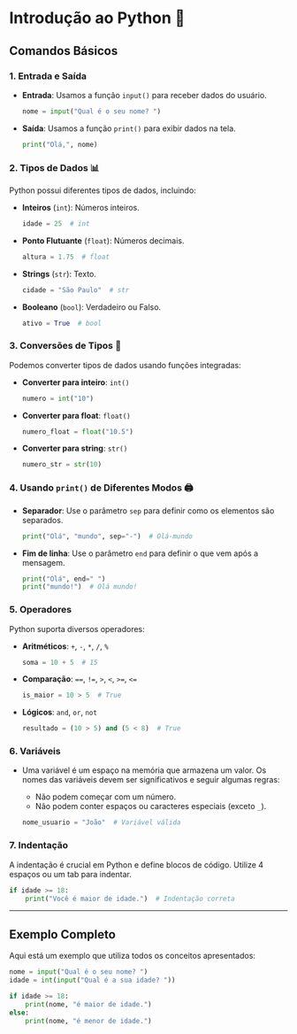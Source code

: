 # Introdução ao Python 🐍

## Comandos Básicos

### 1. Entrada e Saída

- **Entrada**: Usamos a função `input()` para receber dados do usuário.

  ```python
  nome = input("Qual é o seu nome? ")
  ```

- **Saída**: Usamos a função `print()` para exibir dados na tela.

  ```python
  print("Olá,", nome)
  ```

### 2. Tipos de Dados 📊

Python possui diferentes tipos de dados, incluindo:

- **Inteiros** (`int`): Números inteiros.
  
  ```python
  idade = 25  # int
  ```

- **Ponto Flutuante** (`float`): Números decimais.
  
  ```python
  altura = 1.75  # float
  ```

- **Strings** (`str`): Texto.
  
  ```python
  cidade = "São Paulo"  # str
  ```

- **Booleano** (`bool`): Verdadeiro ou Falso.
  
  ```python
  ativo = True  # bool
  ```

### 3. Conversões de Tipos 🔄

Podemos converter tipos de dados usando funções integradas:

- **Converter para inteiro**: `int()`
  
  ```python
  numero = int("10")
  ```

- **Converter para float**: `float()`
  
  ```python
  numero_float = float("10.5")
  ```

- **Converter para string**: `str()`
  
  ```python
  numero_str = str(10)
  ```

### 4. Usando `print()` de Diferentes Modos 🖨️

- **Separador**: Use o parâmetro `sep` para definir como os elementos são separados.

  ```python
  print("Olá", "mundo", sep="-")  # Olá-mundo
  ```

- **Fim de linha**: Use o parâmetro `end` para definir o que vem após a mensagem.

  ```python
  print("Olá", end=" ")
  print("mundo!")  # Olá mundo!
  ```

### 5. Operadores

Python suporta diversos operadores:

- **Aritméticos**: `+`, `-`, `*`, `/`, `%`
  
  ```python
  soma = 10 + 5  # 15
  ```

- **Comparação**: `==`, `!=`, `>`, `<`, `>=`, `<=`
  
  ```python
  is_maior = 10 > 5  # True
  ```

- **Lógicos**: `and`, `or`, `not`
  
  ```python
  resultado = (10 > 5) and (5 < 8)  # True
  ```

### 6. Variáveis

- Uma variável é um espaço na memória que armazena um valor. Os nomes das variáveis devem ser significativos e seguir algumas regras:

  - Não podem começar com um número.
  - Não podem conter espaços ou caracteres especiais (exceto `_`).
  
  ```python
  nome_usuario = "João"  # Variável válida
  ```

### 7. Indentação

A indentação é crucial em Python e define blocos de código. Utilize 4 espaços ou um tab para indentar.

```python
if idade >= 18:
    print("Você é maior de idade.")  # Indentação correta
```

---

## Exemplo Completo

Aqui está um exemplo que utiliza todos os conceitos apresentados:

```python
nome = input("Qual é o seu nome? ")
idade = int(input("Qual é a sua idade? "))

if idade >= 18:
    print(nome, "é maior de idade.")
else:
    print(nome, "é menor de idade.")

